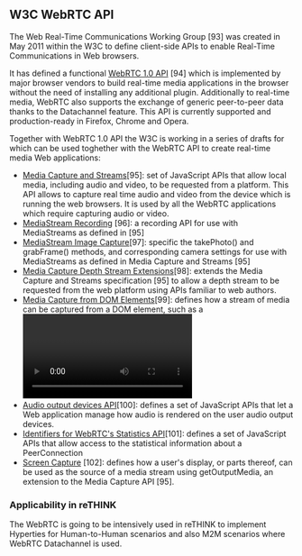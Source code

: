 W3C WebRTC API
--------------

The Web Real-Time Communications Working Group [93] was created in May 2011 within the W3C to define client-side APIs to enable Real-Time Communications in Web browsers.

It has defined a functional [WebRTC 1.0 API](https://w3c.github.io/webrtc-pc/) [94] which is implemented by major browser vendors to build real-time media applications in the browser without the need of installing any additional plugin. Additionally to real-time media, WebRTC also supports the exchange of generic peer-to-peer data thanks to the Datachannel feature. This API is currently supported and production-ready in Firefox, Chrome and Opera.

Together with WebRTC 1.0 API the W3C is working in a series of drafts for which can be used toghether with the WebRTC API to create real-time media Web applications:

-	[Media Capture and Streams](http://www.w3.org/TR/mediacapture-streams/)[95]: set of JavaScript APIs that allow local media, including audio and video, to be requested from a platform. This API allows to capture real time audio and video from the device which is running the web browsers. It is used by all the WebRTC applications which require capturing audio or video.
-	[MediaStream Recording](http://www.w3.org/TR/mediastream-recording/) [96]: a recording API for use with MediaStreams as defined in [95]
-	[MediaStream Image Capture](http://www.w3.org/TR/image-capture/)[97]: specific the takePhoto() and grabFrame() methods, and corresponding camera settings for use with MediaStreams as defined in Media Capture and Streams [95]
-	[Media Capture Depth Stream Extensions](http://w3c.github.io/mediacapture-depth/)[98]: extends the Media Capture and Streams specification [95] to allow a depth stream to be requested from the web platform using APIs familiar to web authors.
-	[Media Capture from DOM Elements](http://www.w3.org/TR/mediacapture-fromelement/)[99]: defines how a stream of media can be captured from a DOM element, such as a <video>, <audio>, or <canvas> element, in the form of a MediaStream [95].
-	[Audio output devices API](http://www.w3.org/TR/audio-output/)[100]: defines a set of JavaScript APIs that let a Web application manage how audio is rendered on the user audio output devices.
-	[Identifiers for WebRTC's Statistics API](http://www.w3.org/TR/webrtc-stats/)[101]: defines a set of JavaScript APIs that allow access to the statistical information about a PeerConnection
-	[Screen Capture](http://www.w3.org/TR/screen-capture/) [102]: defines how a user's display, or parts thereof, can be used as the source of a media stream using getOutputMedia, an extension to the Media Capture API [95].

### Applicability in reTHINK

The WebRTC is going to be intensively used in reTHINK to implement Hyperties for Human-to-Human scenarios and also M2M scenarios where WebRTC Datachannel is used.
